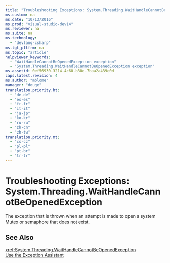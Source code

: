 ```yaml
---
title: "Troubleshooting Exceptions: System.Threading.WaitHandleCannotBeOpenedException"
ms.custom: na
ms.date: "10/13/2016"
ms.prod: "visual-studio-dev14"
ms.reviewer: na
ms.suite: na
ms.technology: 
  - "devlang-csharp"
ms.tgt_pltfrm: na
ms.topic: "article"
helpviewer_keywords: 
  - "WaitHandleCannotBeOpenedException exception"
  - "System.Threading.WaitHandleCannotBeOpenedException exception"
ms.assetid: 0ef56930-3214-4c60-b80e-7baa2a439e0d
caps.latest.revision: 4
ms.author: "mblome"
manager: "douge"
translation.priority.ht: 
  - "de-de"
  - "es-es"
  - "fr-fr"
  - "it-it"
  - "ja-jp"
  - "ko-kr"
  - "ru-ru"
  - "zh-cn"
  - "zh-tw"
translation.priority.mt: 
  - "cs-cz"
  - "pl-pl"
  - "pt-br"
  - "tr-tr"
---
```

# Troubleshooting Exceptions: System.Threading.WaitHandleCannotBeOpenedException
The exception that is thrown when an attempt is made to open a system Mutex or semaphore that does not exist.  
  
## See Also  
 <xref:System.Threading.WaitHandleCannotBeOpenedException>   
 [Use the Exception Assistant](../Topic/How%20to:%20Use%20the%20Exception%20Assistant.md)
